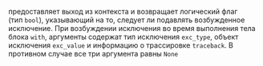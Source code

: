 предоставляет выход из контекста и возвращает логический флаг (тип `bool`), указывающий на то, следует ли подавлять возбужденное исключение. При возбуждении исключения во время выполнения тела блока `with`, аргументы содержат тип исключения `exc_type`, объект исключения `exc_value` и информацию о трассировке `traceback`. В противном случае все три аргумента равны `None`